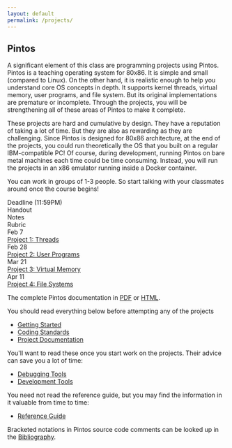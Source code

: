 ```yaml
---
layout: default
permalink: /projects/
---
```


## Pintos

A significant element of this class are programming projects using Pintos. Pintos is a teaching operating system for 80x86. It is simple and small (compared to Linux). On the other hand, it is realistic enough to help you understand core OS concepts in depth. It supports kernel threads, virtual memory, user programs, and file system. But its original implementations are premature or incomplete. Through the projects, you will be strengthening all of these areas of Pintos to make it complete.

<span class="em">These projects are hard and cumulative by design.</span> They have a reputation of taking a lot of time. But they are also as rewarding as they are challenging. Since Pintos is designed for 80x86 architecture, at the end of the projects, you could run theoretically the OS that you built on a regular IBM-compatible PC! Of course, during development, running Pintos on bare metal machines each time could be time consuming. Instead, you will run the projects in an x86 emulator running inside a Docker container. 

You can work in groups of 1-3 people. So start talking with your classmates around once the course begins!

<div class="grid">
    <div class="hrow row">
        <div class="hcolumn column2">Deadline (11:59PM)</div>
        <div class="column3">Handout</div>
        <div class="column2">Notes</div>
        <div class="column3">Rubric</div>
    </div>
    <div class="row">
        <div class="column2">Feb 7</div>
        <div class="column3"><a href="WWW/pintos_3.html">Project 1: Threads</a></div>
        <div class="column2"><!--a href="project1/slides/project1.pdf">Slides</a--></div>
        <!--div class="column2"><a href="https://classroom.github.com/g/fLtciXat">Github Classroom</a></div-->
        <!--div class="column2"><a href="https://grademy.work/ThierrySans/C69S20-project1">Rubric</a></div-->
    </div>
    <div class="row">
        <div class="column2">Feb 28</div>
        <div class="column3"><a href="WWW/pintos_4.html">Project 2: User Programs</a></div>
        <div class="column2"><!--a href="project2/slides/project2.pdf">Slides</a--></div>
    </div>
    <div class="row">
        <div class="column2">Mar 21</div>
        <div class="column3"><a href="WWW/pintos_5.html">Project 3: Virtual Memory</a></div>
        <div class="column2"><!--a href="project3/slides/project3.pdf">Slides</a--></div>
    </div>
    <div class="row">
        <div class="column2">Apr 11</div>
        <div class="column3"><a href="WWW/pintos_6.html">Project 4: File Systems</a></div>
        <div class="column2"><!--a href="project4/slides/project4.pdf">Slides</a--></div>
    </div>
</div>

The complete Pintos documentation in [PDF](WWW/pintos.pdf) or [HTML](WWW/pintos.html).

You should read everything below <span class="em">before attempting any of the projects</span>

- [Getting Started](WWW/pintos_1.html)
- [Coding Standards](WWW/pintos_9.html)
- [Project Documentation](WWW/pintos_10.html)

You'll want to read these once you start work on the projects. Their advice can save you a lot of time:

- [Debugging Tools](WWW/pintos_11.html)
- [Development Tools](WWW/pintos_12.html)

You need not read the reference guide, but you may find the information in it valuable from time to time:

- [Reference Guide](WWW/pintos_7.html)

Bracketed notations in Pintos source code comments can be looked up in the [Bibliography](WWW/pintos_14.html).


